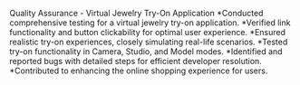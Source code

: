 Quality Assurance - Virtual Jewelry Try-On Application *Conducted comprehensive testing for a virtual jewelry try-on application. *Verified link functionality and button clickability for optimal user experience. *Ensured realistic try-on experiences, closely simulating real-life scenarios. *Tested try-on functionality in Camera, Studio, and Model modes. *Identified and reported bugs with detailed steps for efficient developer resolution. *Contributed to enhancing the online shopping experience for users.
